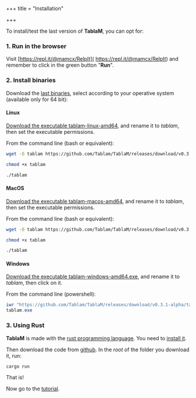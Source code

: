 +++
title = "Installation"

+++

To install/test the last version of **TablaM**, you can opt for:

### 1. Run in the browser

Visit [https://repl.it/@mamcx/RelpIt]( https://repl.it/@mamcx/RelpIt) and remember to click in the green button "**Run**".

### 2. Install binaries

Download the [last binaries](https://github.com/Tablam/TablaM/releases/latest), select according to your operative system (available only for 64 bit): 

#### Linux

[Download the executable tablam-linux-amd64](https://github.com/Tablam/TablaM/releases/download/v0.3.1-alpha/tablam-linux-amd64), and rename it to *tablam*, then set the executable permissions. 

From the command line (bash or equivalent):

```bash
wget -O tablam https://github.com/Tablam/TablaM/releases/download/v0.3.1-alpha/tablam-linux-amd64

chmod +x tablam

./tablam
```

#### MacOS

[Download the executable tablam-macos-amd64](https://github.com/Tablam/TablaM/releases/download/v0.3.1-alpha/tablam-macos-amd64), and rename it to *tablam*, then set the executable permissions. 

From the command line (bash or equivalent):

```bash
wget -O tablam https://github.com/Tablam/TablaM/releases/download/v0.3.1-alpha/tablam-macos-amd64

chmod +x tablam

./tablam
```

#### Windows

[Download the executable tablam-windows-amd64.exe](https://github.com/Tablam/TablaM/releases/download/v0.3.1-alpha/tablam-windows-amd64.exe), and rename it to *tablam*, then click on it. 

From the command line (powershell):

```powershell
iwr "https://github.com/Tablam/TablaM/releases/download/v0.3.1-alpha/tablam-windows-amd64.exe" -OutFile tablam.exe
tablam.exe
```

### 3. Using Rust

**TablaM** is made with the [rust programming language](https://www.rust-lang.org). You need to [install it](https://www.rust-lang.org/tools/install).

Then download the code from [github](https://github.com/Tablam/TablaM). In the *root* of the folder you download it, run:

```bash
cargo run 
```

That is!

Now go to the [tutorial](/tutorial).